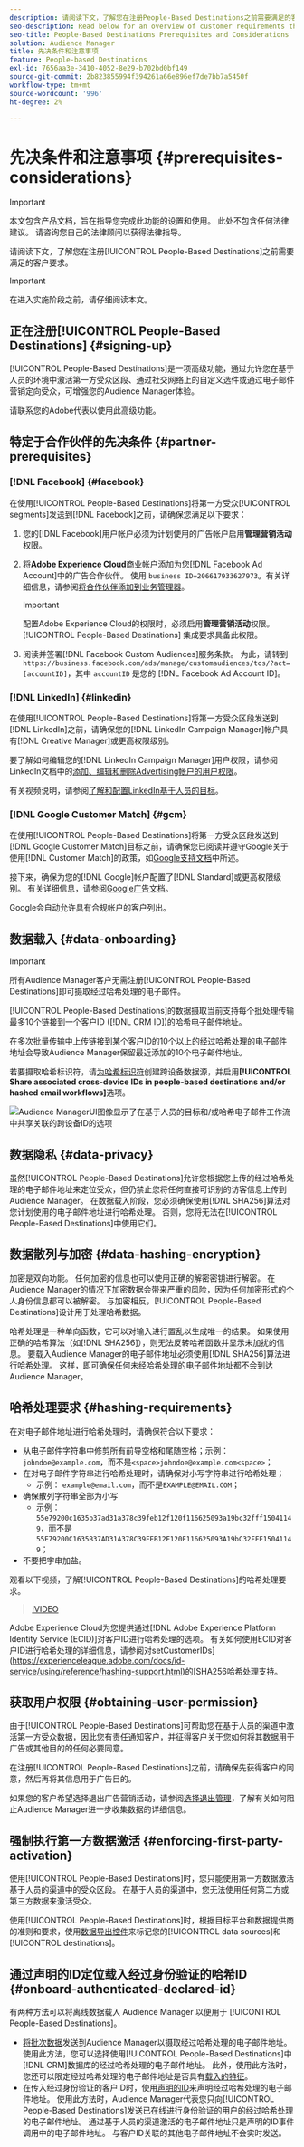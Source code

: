 ```yaml
---
description: 请阅读下文，了解您在注册People-Based Destinations之前需要满足的客户要求。
seo-description: Read below for an overview of customer requirements that you need to meet before signing up for People-Based Destinations.
seo-title: People-Based Destinations Prerequisites and Considerations
solution: Audience Manager
title: 先决条件和注意事项
feature: People-based Destinations
exl-id: 7656aa3e-3410-4052-8e29-b702bd0bf149
source-git-commit: 2b823855994f394261a66e896ef7de7bb7a5450f
workflow-type: tm+mt
source-wordcount: '996'
ht-degree: 2%

---
```



# 先决条件和注意事项 {#prerequisites-considerations}

>[!IMPORTANT]
>本文包含产品文档，旨在指导您完成此功能的设置和使用。 此处不包含任何法律建议。 请咨询您自己的法律顾问以获得法律指导。

请阅读下文，了解您在注册[!UICONTROL People-Based Destinations]之前需要满足的客户要求。

>[!IMPORTANT]
> 在进入实施阶段之前，请仔细阅读本文。

## 正在注册[!UICONTROL People-Based Destinations] {#signing-up}

[!UICONTROL People-Based Destinations]是一项高级功能，通过允许您在基于人员的环境中激活第一方受众区段、通过社交网络上的自定义选件或通过电子邮件营销定向受众，可增强您的Audience Manager体验。

请联系您的Adobe代表以使用此高级功能。

## 特定于合作伙伴的先决条件 {#partner-prerequisites}

### [!DNL Facebook] {#facebook}

在使用[!UICONTROL People-Based Destinations]将第一方受众[!UICONTROL segments]发送到[!DNL Facebook]之前，请确保您满足以下要求：

1. 您的[!DNL Facebook]用户帐户必须为计划使用的广告帐户启用&#x200B;**管理营销活动**&#x200B;权限。
2. 将&#x200B;**Adobe Experience Cloud**&#x200B;商业帐户添加为您[!DNL Facebook Ad Account]中的广告合作伙伴。 使用 `business ID=206617933627973`。有关详细信息，请参阅[将合作伙伴添加到业务管理器](https://www.facebook.com/business/help/1717412048538897)。

   >[!IMPORTANT]
   >配置Adobe Experience Cloud的权限时，必须启用&#x200B;**管理营销活动**&#x200B;权限。 [!UICONTROL People-Based Destinations] 集成要求具备此权限。

3. 阅读并签署[!DNL Facebook Custom Audiences]服务条款。 为此，请转到 `https://business.facebook.com/ads/manage/customaudiences/tos/?act=[accountID]`，其中 `accountID` 是您的 [!DNL Facebook Ad Account ID]。

### [!DNL LinkedIn] {#linkedin}

在使用[!UICONTROL People-Based Destinations]将第一方受众区段发送到[!DNL LinkedIn]之前，请确保您的[!DNL LinkedIn Campaign Manager]帐户具有[!DNL Creative Manager]或更高权限级别。

要了解如何编辑您的[!DNL LinkedIn Campaign Manager]用户权限，请参阅LinkedIn文档中的[添加、编辑和删除Advertising帐户的用户权限](https://www.linkedin.com/help/lms/answer/5753)。

有关视频说明，请参阅[了解和配置LinkedIn基于人员的目标](https://experienceleague.adobe.com/docs/audience-manager-learn/tutorials/data-activation/people-based-destinations/understanding-and-configuring-the-linkedin-pbd.html)。

### [!DNL Google Customer Match] {#gcm}

在使用[!UICONTROL People-Based Destinations]将第一方受众区段发送到[!DNL Google Customer Match]目标之前，请确保您已阅读并遵守Google关于使用[!DNL Customer Match]的政策，如[Google支持文档](https://support.google.com/google-ads/answer/6299717)中所述。

接下来，确保为您的[!DNL Google]帐户配置了[!DNL Standard]或更高权限级别。 有关详细信息，请参阅[Google广告文档](https://support.google.com/google-ads/answer/9978556?visit_id=637611563637058259-4176462731&amp;rd=1)。

Google会自动允许具有合规帐户的客户列出。

## 数据载入 {#data-onboarding}

>[!IMPORTANT]
>
>所有Audience Manager客户无需注册[!UICONTROL People-Based Destinations]即可摄取经过哈希处理的电子邮件。

[!UICONTROL People-Based Destinations]的数据摄取当前支持每个批处理传输最多10个链接到一个客户ID ([!DNL CRM ID])的哈希电子邮件地址。

在多次批量传输中上传链接到某个客户ID的10个以上的经过哈希处理的电子邮件地址会导致Audience Manager保留最近添加的10个电子邮件地址。

若要摄取哈希标识符，请[为哈希标识符](../create-data-source-hashed-emails.md)创建跨设备数据源，并启用&#x200B;**[!UICONTROL Share associated cross-device IDs in people-based destinations and/or hashed email workflows]**&#x200B;选项。

![Audience ManagerUI图像显示了在基于人员的目标和/或哈希电子邮件工作流中共享关联的跨设备ID的选项](assets/data-source-share-ids.png)

## 数据隐私 {#data-privacy}

虽然[!UICONTROL People-Based Destinations]允许您根据您上传的经过哈希处理的电子邮件地址来定位受众，但仍禁止您将任何直接可识别的访客信息上传到Audience Manager。 在数据载入阶段，您必须确保使用[!DNL SHA256]算法对您计划使用的电子邮件地址进行哈希处理。 否则，您将无法在[!UICONTROL People-Based Destinations]中使用它们。

## 数据散列与加密 {#data-hashing-encryption}

加密是双向功能。 任何加密的信息也可以使用正确的解密密钥进行解密。 在Audience Manager的情况下加密数据会带来严重的风险，因为任何加密形式的个人身份信息都可以被解密。 与加密相反，[!UICONTROL People-Based Destinations]设计用于处理哈希数据。

哈希处理是一种单向函数，它可以对输入进行置乱以生成唯一的结果。 如果使用正确的哈希算法（如[!DNL SHA256]），则无法反转哈希函数并显示未加扰的信息。 要载入Audience Manager的电子邮件地址必须使用[!DNL SHA256]算法进行哈希处理。 这样，即可确保任何未经哈希处理的电子邮件地址都不会到达Audience Manager。

## 哈希处理要求 {#hashing-requirements}

在对电子邮件地址进行哈希处理时，请确保符合以下要求：

* 从电子邮件字符串中修剪所有前导空格和尾随空格；示例： `johndoe@example.com`，而不是`<space>johndoe@example.com<space>`；
* 在对电子邮件字符串进行哈希处理时，请确保对小写字符串进行哈希处理；
   * 示例： `example@email.com`，而不是`EXAMPLE@EMAIL.COM`；
* 确保散列字符串全部为小写
   * 示例： `55e79200c1635b37ad31a378c39feb12f120f116625093a19bc32fff15041149`，而不是`55E79200C1635B37AD31A378C39FEB12F120F116625093A19bC32FFF15041149`；
* 不要把字串加盐。

观看以下视频，了解[!UICONTROL People-Based Destinations]的哈希处理要求。

>[!VIDEO](https://video.tv.adobe.com/v/29003/)

Adobe Experience Cloud为您提供通过[!DNL Adobe Experience Platform Identity Service (ECID)]对客户ID进行哈希处理的选项。 有关如何使用ECID对客户ID进行哈希处理的详细信息，请参阅对setCustomerIDs](https://experienceleague.adobe.com/docs/id-service/using/reference/hashing-support.html)的[SHA256哈希处理支持。

## 获取用户权限 {#obtaining-user-permission}

由于[!UICONTROL People-Based Destinations]可帮助您在基于人员的渠道中激活第一方受众数据，因此您有责任通知客户，并征得客户关于您如何将其数据用于广告或其他目的的任何必要同意。

在注册[!UICONTROL People-Based Destinations]之前，请确保先获得客户的同意，然后再将其信息用于广告目的。

如果您的客户希望选择退出广告营销活动，请参阅[选择退出管理](../../overview/data-security-and-privacy/data-privacy-requests.md)，了解有关如何阻止Audience Manager进一步收集数据的详细信息。

## 强制执行第一方数据激活 {#enforcing-first-party-activation}

使用[!UICONTROL People-Based Destinations]时，您只能使用第一方数据激活基于人员的渠道中的受众区段。 在基于人员的渠道中，您无法使用任何第二方或第三方数据来激活受众。

使用[!UICONTROL People-Based Destinations]时，根据目标平台和数据提供商的准则和要求，使用[数据导出控件](../data-export-controls.md)来标记您的[!UICONTROL data sources]和[!UICONTROL destinations]。

## 通过声明的ID定位载入经过身份验证的哈希ID {#onboard-authenticated-declared-id}

有两种方法可以将离线数据载入 Audience Manager 以便用于 [!UICONTROL People-Based Destinations]。

* [将批次数据](../../integration/sending-audience-data/batch-data-transfer-explained/batch-data-transfer-overview.md)发送到Audience Manager以摄取经过哈希处理的电子邮件地址。 使用此方法，您可以选择使用[!UICONTROL People-Based Destinations]中[!DNL CRM]数据库的经过哈希处理的电子邮件地址。 此外，使用此方法时，您还可以限定经过哈希处理的电子邮件地址是否具有[载入的特征](../traits/trait-and-segment-qualification-reference.md)。
* 在传入经过身份验证的客户ID时，使用[声明的ID](../declared-ids.md)来声明经过哈希处理的电子邮件地址。 使用此方法时，Audience Manager代表您只向[!UICONTROL People-Based Destinations]发送已在线进行身份验证的用户的经过哈希处理的电子邮件地址。 通过基于人员的渠道激活的电子邮件地址只是声明的ID事件调用中的电子邮件地址。 与客户ID关联的其他电子邮件地址不会实时发送。
